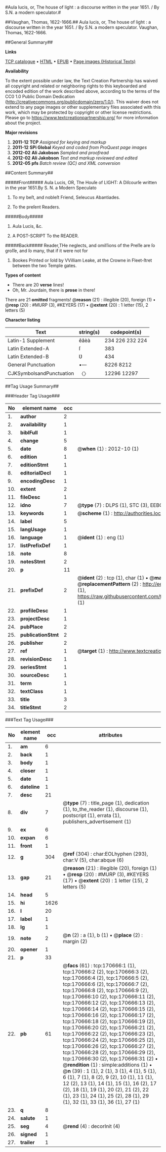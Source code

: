 #Aula lucis, or, The house of light : a discourse written in the year 1651. / By S.N. a modern speculator.#

##Vaughan, Thomas, 1622-1666.##
Aula lucis, or, The house of light : a discourse written in the year 1651. / By S.N. a modern speculator.
Vaughan, Thomas, 1622-1666.

##General Summary##

**Links**

[TCP catalogue](http://www.ota.ox.ac.uk/tcp/)  • 
[HTML](http://tei.it.ox.ac.uk/tcp/Texts-HTML/free/A95/A95834.html)  • 
[EPUB](http://tei.it.ox.ac.uk/tcp/Texts-EPUB/free/A95/A95834.epub) • 
[Page images (Historical Texts)](https://historicaltexts.jisc.ac.uk/eebo-99869512e)

**Availability**

To the extent possible under law, the Text Creation Partnership has waived all copyright and related or neighboring rights to this keyboarded and encoded edition of the work described above, according to the terms of the CC0 1.0 Public Domain Dedication (http://creativecommons.org/publicdomain/zero/1.0/). This waiver does not extend to any page images or other supplementary files associated with this work, which may be protected by copyright or other license restrictions. Please go to https://www.textcreationpartnership.org/ for more information about the project.

**Major revisions**

1. __2011-12__ __TCP__ *Assigned for keying and markup*
1. __2011-12__ __SPi Global__ *Keyed and coded from ProQuest page images*
1. __2012-02__ __Ali Jakobson__ *Sampled and proofread*
1. __2012-02__ __Ali Jakobson__ *Text and markup reviewed and edited*
1. __2012-05__ __pfs__ *Batch review (QC) and XML conversion*

##Content Summary##

#####Front#####
Aula Lucis, OR, The Houſe of LIGHT: A Diſcourſe written in the year 1651.By S. N. a Modern Speculato
1. To my beſt, and nobleſt Friend, Seleucus Abantiades.

1. To the preſent Readers.

#####Body#####

1. Aula Lucis, &c.

1. A POST-SCRIPT To the READER.

#####Back#####
Reader,THe neglects, and omiſſions of the Preſſe are ſo groſſe, and ſo many, that if it were not for
1. Bookes Printed or ſold by VVilliam Leake, at the Crowne in Fleet-ſtret between the two Temple gates.

**Types of content**

  * There are 20 **verse** lines!
  * Oh, Mr. Jourdain, there is **prose** in there!

There are 21 **omitted** fragments! 
 @__reason__ (21) : illegible (20), foreign (1)  •  @__resp__ (20) : #MURP (3), #KEYERS (17)  •  @__extent__ (20) : 1 letter (15), 2 letters (5)

**Character listing**


|Text|string(s)|codepoint(s)|
|---|---|---|
|Latin-1 Supplement|êâèà|234 226 232 224|
|Latin Extended-A|ſ|383|
|Latin Extended-B|Ʋ|434|
|General Punctuation|•—|8226 8212|
|CJKSymbolsandPunctuation|〈〉|12296 12297|

##Tag Usage Summary##

###Header Tag Usage###

|No|element name|occ|attributes|
|---|---|---|---|
|1.|__author__|2||
|2.|__availability__|1||
|3.|__biblFull__|1||
|4.|__change__|5||
|5.|__date__|8| @__when__ (1) : 2012-10 (1)|
|6.|__edition__|1||
|7.|__editionStmt__|1||
|8.|__editorialDecl__|1||
|9.|__encodingDesc__|1||
|10.|__extent__|2||
|11.|__fileDesc__|1||
|12.|__idno__|7| @__type__ (7) : DLPS (1), STC (3), EEBO-CITATION (1), PROQUEST (1), VID (1)|
|13.|__keywords__|1| @__scheme__ (1) : http://authorities.loc.gov/ (1)|
|14.|__label__|5||
|15.|__langUsage__|1||
|16.|__language__|1| @__ident__ (1) : eng (1)|
|17.|__listPrefixDef__|1||
|18.|__note__|8||
|19.|__notesStmt__|2||
|20.|__p__|11||
|21.|__prefixDef__|2| @__ident__ (2) : tcp (1), char (1)  •  @__matchPattern__ (2) : ([0-9\-]+):([0-9IVX]+) (1), (.+) (1)  •  @__replacementPattern__ (2) : http://eebo.chadwyck.com/downloadtiff?vid=$1&page=$2 (1), https://raw.githubusercontent.com/textcreationpartnership/Texts/master/tcpchars.xml#$1 (1)|
|22.|__profileDesc__|1||
|23.|__projectDesc__|1||
|24.|__pubPlace__|2||
|25.|__publicationStmt__|2||
|26.|__publisher__|2||
|27.|__ref__|1| @__target__ (1) : http://www.textcreationpartnership.org/docs/. (1)|
|28.|__revisionDesc__|1||
|29.|__seriesStmt__|1||
|30.|__sourceDesc__|1||
|31.|__term__|1||
|32.|__textClass__|1||
|33.|__title__|3||
|34.|__titleStmt__|2||


###Text Tag Usage###

|No|element name|occ|attributes|
|---|---|---|---|
|1.|__am__|6||
|2.|__back__|1||
|3.|__body__|1||
|4.|__closer__|1||
|5.|__date__|1||
|6.|__dateline__|1||
|7.|__desc__|21||
|8.|__div__|7| @__type__ (7) : title_page (1), dedication (1), to_the_reader (1), discourse (1), postscript (1), errata (1), publishers_advertisement (1)|
|9.|__ex__|6||
|10.|__expan__|6||
|11.|__front__|1||
|12.|__g__|304| @__ref__ (304) : char:EOLhyphen (293), char:V (5), char:abque (6)|
|13.|__gap__|21| @__reason__ (21) : illegible (20), foreign (1)  •  @__resp__ (20) : #MURP (3), #KEYERS (17)  •  @__extent__ (20) : 1 letter (15), 2 letters (5)|
|14.|__head__|5||
|15.|__hi__|1626||
|16.|__l__|20||
|17.|__label__|1||
|18.|__lg__|1||
|19.|__note__|2| @__n__ (2) : a (1), b (1)  •  @__place__ (2) : margin (2)|
|20.|__opener__|1||
|21.|__p__|33||
|22.|__pb__|61| @__facs__ (61) : tcp:170666:1 (1), tcp:170666:2 (2), tcp:170666:3 (2), tcp:170666:4 (2), tcp:170666:5 (2), tcp:170666:6 (2), tcp:170666:7 (2), tcp:170666:8 (2), tcp:170666:9 (2), tcp:170666:10 (2), tcp:170666:11 (2), tcp:170666:12 (2), tcp:170666:13 (2), tcp:170666:14 (2), tcp:170666:15 (2), tcp:170666:16 (2), tcp:170666:17 (2), tcp:170666:18 (2), tcp:170666:19 (2), tcp:170666:20 (2), tcp:170666:21 (2), tcp:170666:22 (2), tcp:170666:23 (2), tcp:170666:24 (2), tcp:170666:25 (2), tcp:170666:26 (2), tcp:170666:27 (2), tcp:170666:28 (2), tcp:170666:29 (2), tcp:170666:30 (2), tcp:170666:31 (2)  •  @__rendition__ (1) : simple:additions (1)  •  @__n__ (39) : 1 (1), 2 (1), 3 (1), 4 (1), 5 (1), 6 (1), 7 (1), 8 (2), 9 (2), 10 (1), 11 (1), 12 (2), 13 (1), 14 (1), 15 (1), 16 (2), 17 (2), 18 (1), 19 (1), 20 (2), 21 (2), 22 (1), 23 (1), 24 (1), 25 (2), 28 (1), 29 (1), 32 (1), 33 (1), 36 (1), 27 (1)|
|23.|__q__|8||
|24.|__salute__|1||
|25.|__seg__|4| @__rend__ (4) : decorInit (4)|
|26.|__signed__|1||
|27.|__trailer__|1||
